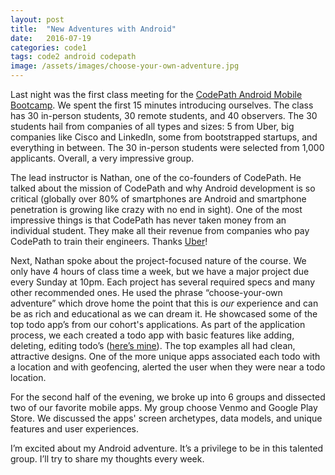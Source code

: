 ```yaml
---
layout: post
title:  "New Adventures with Android"
date:   2016-07-19
categories: code1
tags: code2 android codepath
image: /assets/images/choose-your-own-adventure.jpg
---
```


Last night was the first class meeting for the [CodePath Android Mobile Bootcamp](https://codepath.com/). We spent the first 15 minutes introducing ourselves. The class has 30 in-person students, 30 remote students, and 40 observers. The 30 students hail from companies of all types and sizes: 5 from Uber, big companies like Cisco and LinkedIn, some from bootstrapped startups, and everything in between. The 30 in-person students were selected from 1,000 applicants. Overall, a very impressive group.

The lead instructor is Nathan, one of the co-founders of CodePath. He talked about the mission of CodePath and why Android development is so critical (globally over 80% of smartphones are Android and smartphone penetration is growing like crazy with no end in sight). One of the most impressive things is that CodePath has never taken money from an individual student. They make all their revenue from companies who pay CodePath to train their engineers. Thanks [Uber](https://eng.uber.com/codepath-partnership/)!

Next, Nathan spoke about the project-focused nature of the course. We only have 4 hours of class time a week, but we have a major project due every Sunday at 10pm. Each project has several required specs and many other recommended ones. He used the phrase “choose-your-own adventure” which drove home the point that this is *our* experience and can be as rich and educational as we can dream it. He showcased some of the top todo app’s from our cohort's applications. As part of the application process, we each created a todo app with basic features like adding, deleting, editing todo’s ([here’s mine](https://github.com/realdlee/todo_app)). The top examples all had clean, attractive designs. One of the more unique apps associated each todo with a location and with geofencing, alerted the user when they were near a todo location.

For the second half of the evening, we broke up into 6 groups and dissected two of our favorite mobile apps. My group choose Venmo and Google Play Store. We discussed the apps' screen archetypes, data models, and unique features and user experiences.

I’m excited about my Android adventure. It’s a privilege to be in this talented group.  I’ll try to share my thoughts every week.
